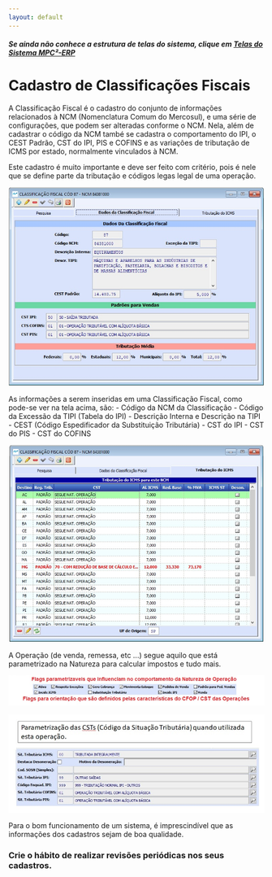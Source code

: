 ```yaml
---
layout: default
---
```


##### Se ainda não conhece a estrutura de telas do sistema, clique em <a href="https://mpc2erp.github.io/Pages/Telas" target="_blank">Telas do Sistema MPC²-ERP</a>


# Cadastro de Classificações Fiscais
 

A Classificação Fiscal é o cadastro do conjunto de informações relacionados à NCM (Nomenclatura Comum do Mercosul), e uma série de configurações, que podem ser alteradas conforme o NCM. Nela, além de cadastrar o código da NCM també se cadastra o comportamento do IPI, o CEST Padrão, CST do IPI, PIS e COFINS e as variações de tributação de ICMS por estado, normalmente vinculados à NCM.

Este cadastro é muito importante e deve ser feito com critério, pois é nele que se define parte da tributação e códigos legas legal de uma operação.

![](Img/ClasFis01.jpg) 

As informações a serem inseridas em uma Classificação Fiscal, como pode-se ver na tela acima, são:
    - Código da NCM da Classificação
    - Código da Excessão da TIPI (Tabela do IPI)
    - Descrição Interna e Descrição na TIPI
    - CEST (Código Espedificador da Substituição Tributária)
    - CST do IPI
    - CST do PIS
    - CST do COFINS
    

![](Img/ClasFis02.jpg) 

A Operação (de venda, remessa, etc ...) segue aquilo que está parametrizado na Natureza para calcular impostos e tudo mais.

![](Img/Natureza03.jpg) 

![](Img/Natureza04.jpg) 


Para o bom funcionamento de um sistema, é imprescindível que as informações dos cadastros sejam de boa qualidade.
### Crie o hábito de realizar revisões periódicas nos seus cadastros.







